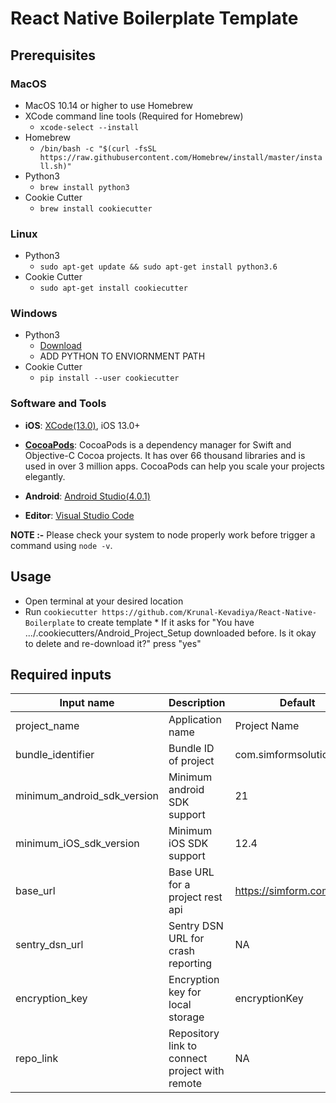 # React Native Boilerplate Template

## Prerequisites

### MacOS

* MacOS 10.14 or higher to use Homebrew
* XCode command line tools (Required for Homebrew)
    * ```xcode-select --install```
* Homebrew
    * ```/bin/bash -c "$(curl -fsSL https://raw.githubusercontent.com/Homebrew/install/master/install.sh)"```
* Python3
     * ```brew install python3```
* Cookie Cutter
    * ```brew install cookiecutter```

### Linux

* Python3
    * ```sudo apt-get update && sudo apt-get install python3.6```
* Cookie Cutter
    * ```sudo apt-get install cookiecutter```

### Windows

* Python3
    * [Download](https://www.python.org/downloads/)
    * ADD PYTHON TO ENVIORNMENT PATH
* Cookie Cutter
    * ```pip install --user cookiecutter```

### Software and Tools

* **iOS**: [XCode(13.0)](https://apps.apple.com/us/app/xcode/id497799835?mt=13), iOS 13.0+

* **[CocoaPods](http://cocoapods.org/)**: CocoaPods is a dependency manager for Swift and Objective-C Cocoa projects. It has over 66 thousand libraries and is used in over 3 million apps. CocoaPods can help you scale your projects elegantly.

* **Android**: [Android Studio(4.0.1)](https://developer.android.com/studio)

* **Editor**: [Visual Studio Code](https://code.visualstudio.com/)


**NOTE :-** Please check your system to node properly work before trigger a command using `node -v`.

## Usage
* Open terminal at your desired location
* Run ```cookiecutter https://github.com/Krunal-Kevadiya/React-Native-Boilerplate``` to create template
        * If it asks for "You have .../.cookiecutters/Android_Project_Setup downloaded before. Is it okay to delete and re-download it?" press "yes"

## Required inputs

Input name | Description | Default
--- | --- | --- |
project_name | Application name | Project Name
bundle_identifier | Bundle ID of project | com.simformsolutions.app
minimum_android_sdk_version | Minimum android SDK support | 21
minimum_iOS_sdk_version | Minimum iOS SDK support | 12.4
base_url | Base URL for a project rest api | https://simform.com
sentry_dsn_url | Sentry DSN URL for crash reporting | NA
encryption_key | Encryption key for local storage | encryptionKey
repo_link | Repository link to connect project with remote | NA
